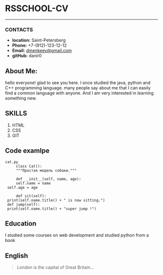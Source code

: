 # RSSCHOOL-CV

****
### CONTACTS
* __location:__ Saint-Petersberg
* __Phone:__ +7-(912)-123-12-12
* __Email:__ dmenkeev@gmail.com
* __gitHub:__ danir0

## About Me:
hello everyone! glad to see you here.
I once studied the java, python and C++ programming language.
many people say about me that I can easily find a common language with anyone. And I am very interested in learning something new.

## SKILLS
1. HTML
2. CSS
3. GIT

## Code examlpe
```
cat.py
	 class Cat():
	 """Простая модель собаки."""
 
	 def __init__(self, name, age):
	 self.name = name
 self.age = age
 
	 def sit(self):
 print(self.name.title() + " is now sitting.")
 def jump(self):
 print(self.name.title() + "super jump !")
```

## Education
I studied some courses on web development and studied python from a book

## English
>London is the capital of Great Britain...